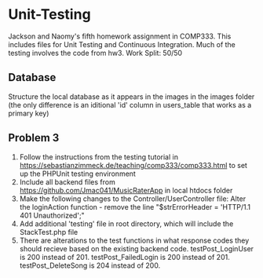# Unit-Testing
Jackson and Naomy's fifth homework assignment in COMP333. This includes files for Unit Testing and Continuous Integration. Much of the testing involves the code from hw3. 
Work Split: 50/50

## Database
Structure the local database as it appears in the images in the images folder (the only difference is an iditional 'id' column in users_table that works as a primary key)

## Problem 3
1. Follow the instructions from the testing tutorial in https://sebastianzimmeck.de/teaching/comp333/comp333.html to set up the PHPUnit testing environment
2. Include all backend files from https://github.com/Jmac041/MusicRaterApp in local htdocs folder
3. Make the following changes to the Controller/UserController file: Alter the loginAction function - remove the line "$strErrorHeader = 'HTTP/1.1 401 Unauthorized';"
4. Add additional 'testing' file in root directory, which will include the StackTest.php file
5. There are alterations to the test functions in what response codes they should recieve based on the existing backend code. testPost_LoginUser is 200 instead of 201. testPost_FailedLogin is 200 instead of 201. testPost_DeleteSong is 204 instead of 200. 
